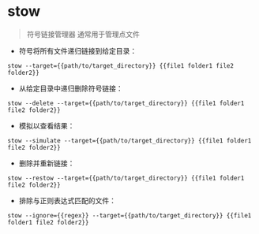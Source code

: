 # stow

> 符号链接管理器
> 通常用于管理点文件

- 符号将所有文件递归链接到给定目录：

`stow --target={{path/to/target_directory}} {{file1 folder1 file2 folder2}}`

- 从给定目录中递归删除符号链接：

`stow --delete --target={{path/to/target_directory}} {{file1 folder1 file2 folder2}}`

- 模拟以查看结果：

`stow --simulate --target={{path/to/target_directory}} {{file1 folder1 file2 folder2}}`

- 删除并重新链接：

`stow --restow --target={{path/to/target_directory}} {{file1 folder1 file2 folder2}}`

- 排除与正则表达式匹配的文件：

`stow --ignore={{regex}} --target={{path/to/target_directory}} {{file1 folder1 file2 folder2}}`

[#]: contributors: ([玉叶])